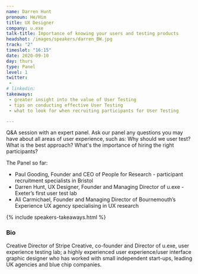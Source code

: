 ```yaml
---
name: Darren Hunt
pronoun: He/Him
title: UX Designer 
company: u.exe
talk-title: Importance of knowing your users and testing products
headshot: /images/speakers/darren_BW.jpg
track: "2"
timeslot: "16:15"
date: 2020-09-10
day: thurs
type: Panel
level: 1
twitter:
 - 
# linkedin: 
takeaways:
 - greater insight into the value of User Testing
 - tips on conducting effective User Testing
 - what to look for when recruiting participants for User Testing

---
```


<p>Q&A session with an expert panel. Ask our panel any questions you may have about all areas of user experience, such as: Why should we user test? What is the best approach? What's the importance of hiring the right participants?</p>

<p>The Panel so far:</p>
<ul>
<li>Paul Gooding, Founder and CEO of People for Research - participant recruitment specialists in Bristol</li> 
<li>Darren Hunt, UX Designer, Founder and Managing Director of u.exe - Exeter’s first user test lab</li> 
<li>Ali Carmichael, Founder and Managing Director of Bournemouth’s Experience UX agency specialising in UX research</li>
</ul>

{% include speakers-takeaways.html %}

<h3>Bio</h3>
<p>Creative Director of Stripe Creative, co-founder and Director of u.exe, user experience testing lab; a highly experienced user experience/user interface graphic designer who has worked with small independent start-ups, leading UK agencies and blue chip companies.</p>